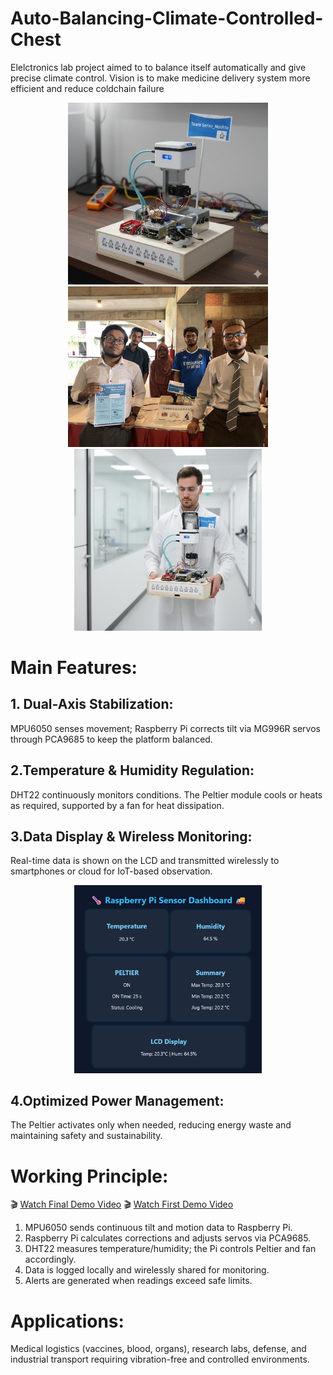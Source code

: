 # Auto-Balancing-Climate-Controlled-Chest
Elelctronics lab project aimed to to balance itself automatically and give precise climate control. Vision is to make medicine delivery system more efficient and reduce coldchain failure


<p align="center">
  <img src="./Picture1.jpg" alt="Image 1" width="320">
  <img src="./Team ServoNoshto.jpg" alt="My Team" width="320">
  <img src="./Picture2.jpg" alt="Image 1" width="300">
</p>


# Main Features:
## 1. Dual-Axis Stabilization:
MPU6050 senses movement; Raspberry Pi corrects tilt via MG996R servos through PCA9685 to keep the platform balanced.
## 2.Temperature & Humidity Regulation:
DHT22 continuously monitors conditions. The Peltier module cools or heats as required, supported by a fan for heat dissipation.
## 3.Data Display & Wireless Monitoring:
Real-time data is shown on the LCD and transmitted wirelessly to smartphones or cloud for IoT-based observation.
<p align="center">
  <img src="./Web.png" alt="Demo Web" width="300">
</p>

## 4.Optimized Power Management:
The Peltier activates only when needed, reducing energy waste and maintaining safety and sustainability.

# Working Principle:
🎬 [Watch Final Demo Video](https://youtu.be/2Oe_pmBS55Q)
🎬 [Watch First Demo Video](https://youtube.com/shorts/lRZPUXofp_E)

1. MPU6050 sends continuous tilt and motion data to Raspberry Pi.
2. Raspberry Pi calculates corrections and adjusts servos via PCA9685.
3. DHT22 measures temperature/humidity; the Pi controls Peltier and fan accordingly.
4. Data is logged locally and wirelessly shared for monitoring.
5. Alerts are generated when readings exceed safe limits.
# Applications:
Medical logistics (vaccines, blood, organs), research labs, defense, and industrial transport requiring vibration-free and controlled environments.

